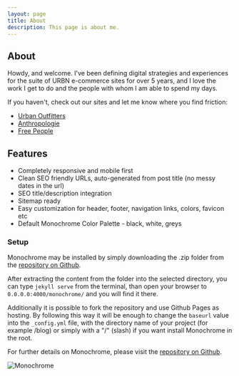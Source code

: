 ```yaml
---
layout: page
title: About
description: This page is about me.
---
```

## About
Howdy, and welcome. I've been defining digital strategies and experiences for the suite of URBN e-commerce sites for over 5 years, and I love the work I get to do and the people with whom I am able to spend my days.

If you haven't, check out our sites and let me know where you find friction:
* [Urban Outfitters](www.urbanoutfitters.com)
* [Anthropologie](www.anthropologie.com)
* [Free People](www.freepeople.com)

## Features

- Completely responsive and mobile first
- Clean SEO friendly URLs, auto-generated from post title (no messy dates in the url)
- SEO title/description integration
- Sitemap ready
- Easy customization for header, footer, navigation links, colors, favicon etc
- Default Monochrome Color Palette - black, white, greys

### Setup

Monochrome may be installed by simply downloading the .zip folder from the [repository on Github](https://github.com/thereviewindex/monochrome/archive/master.zip).

After extracting the content from the folder into the selected directory, you can type ``jekyll serve`` from the terminal, than open your browser to ``0.0.0.0:4000/monochrome/`` and you will find it there.

Additionally it is possible to fork the repository and use Github Pages as hosting. By following this way it will be enough to change the ``baseurl`` value into the ``_config.yml`` file, with the directory name of your project (for example /blog) or simply with a "/" (slash) if you want install Monochrome in the root. 



For further details on Monochrome, please visit the [repository on Github](https://github.com/thereviewindex/monochrome/).

![Monochrome](img/monochrome01.png "monochrome")



